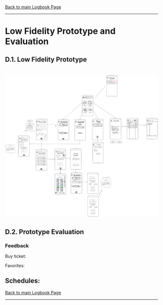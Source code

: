 [Back to main Logbook Page](../hci_logbook.md)

---
# Low Fidelity Prototype and Evaluation

## D.1. Low Fidelity Prototype
# ![full prototype](prototype.png)  

## D.2. Prototype Evaluation

### Feedback

Buy ticket:

Favorites:

Schedules:
---
[Back to main Logbook Page](../hci_logbook.md)

---